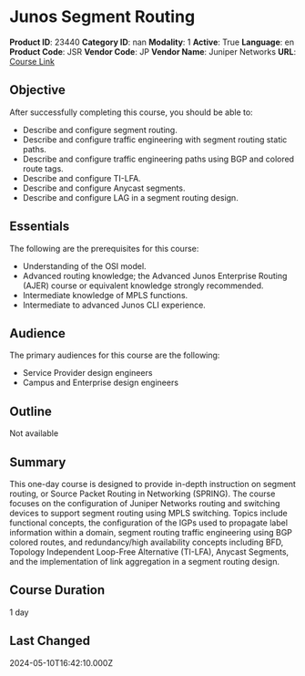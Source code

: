 # Junos Segment Routing

**Product ID**: 23440
**Category ID**: nan
**Modality**: 1
**Active**: True
**Language**: en
**Product Code**: JSR
**Vendor Code**: JP
**Vendor Name**: Juniper Networks
**URL**: [Course Link](https://www.fastlaneus.com/course/juniper-jsr)

## Objective
After successfully completing this course, you should be able to:


- Describe and configure segment routing.
- Describe and configure traffic engineering with segment routing static paths.
- Describe and configure traffic engineering paths using BGP and colored route tags.
- Describe and configure TI-LFA.
- Describe and configure Anycast segments.
- Describe and configure LAG in a segment routing design.

## Essentials
The following are the prerequisites for this course:



- Understanding of the OSI model.
- Advanced routing knowledge; the Advanced Junos Enterprise Routing (AJER) course or equivalent knowledge strongly recommended.
- Intermediate knowledge of MPLS functions.
- Intermediate to advanced Junos CLI experience.

## Audience
The primary audiences for this course are the following:



- Service Provider design engineers
- Campus and Enterprise design engineers

## Outline
Not available

## Summary
This one-day course is designed to provide in-depth instruction on segment routing, or Source Packet Routing in Networking (SPRING). The course focuses on the configuration of Juniper Networks routing and switching devices to support segment routing using MPLS switching. Topics include functional concepts, the configuration of the IGPs used to propagate label information within a domain, segment routing traffic engineering using BGP colored routes, and redundancy/high availability concepts including BFD, Topology Independent Loop-Free Alternative (TI-LFA), Anycast Segments, and the implementation of link aggregation in a segment routing design.

## Course Duration
1 day

## Last Changed
2024-05-10T16:42:10.000Z
